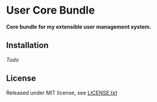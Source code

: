 # User Core Bundle

**Core bundle for my extensible user management system.**

## Installation

*Todo*

## License

Released under MIT license, see [LICENSE.txt](LICENSE.txt)
